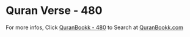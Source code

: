 # Quran Verse - 480 

For more infos, Click [QuranBookk - 480](https://www.quranbookk.com/quran/search?q=480) to Search at [QuranBookk.com](http://quranbookk.com/)